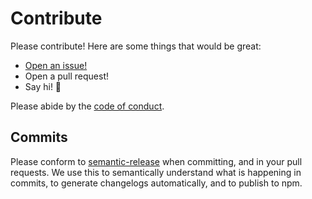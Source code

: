 # Contribute

Please contribute! Here are some things that would be great:

- [Open an issue!](https://github.com/mntnr/whodidwhat/issues/new)
- Open a pull request!
- Say hi! 👋

Please abide by the [code of conduct](CODE_OF_CONDUCT.md).

## Commits

Please conform to [semantic-release](https://github.com/semantic-release/semantic-release) when committing, and in your pull requests. We use this to semantically understand what is happening in commits, to generate changelogs automatically, and to publish to npm.
